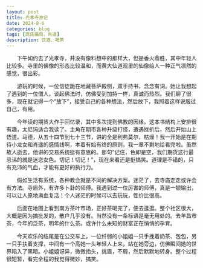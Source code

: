```yaml
---
layout: post
title: 光孝寺游记
date: 2024-8-6
categories: blog
tags: [庞氏骗局，肖遥]
description: 饮酒、喝茶
---
```


&emsp;&emsp;下午如约去了光孝寺，并没有像料想中的那样大，但是香火鼎胜，其中年轻人比较多。寺里的佛像的形态比较温和，而黄大仙道观里的仙像给人一种正气凛然的感觉，很出彩。



&emsp;&emsp;游玩的时候，一位信徒跪在地藏菩萨殿侧，双手持书，念念有词。她让我想起了遇到的一位僧人，谈起佛法时，仿佛受到加持一样，真诚而热烈。我们聊了很多，现在就记得一个“放下”，接受自己的各种想法，然后放下，我照着这样说服过自己，有用。



&emsp;&emsp;今年读的期货大作手回忆录，其中多次提到佛教的因缘。这本书结构上安排很有趣，太尼玛适合我读了。主角在期市各种升级打怪，遭遇挫折后，然后开始山上悟道。马德，从五十四节到七十三节，讲的全是利弗莫尔，枯燥！我一开始是在期待小龙女和肖遥的感情线啊，本着有始有终的原则，我一章不剩地给看完啦。虽然故人逝去，他讲的交易系统挺有意思的。那句“记住，色即是空，我们期货这行最忌讳的就是迷恋女色。切记！切记！”，现在来看还是挺搞笑。道理是不错的，只有充沛的气血，才能有更好的执行力。 


&emsp;&emsp;假如生活有系统，各种教会就是不同的解决方案。迷茫了，去寺庙走走或许会有方法。寺庙外，有许多卜卦的师傅。我遇到过一位厉害的师傅，真是一顿输出，可以让人原地满血复活！个人迷茫的时候可以去玩玩，性价比很高。


&emsp;&emsp;后面在地图上看到南方茶叶市场，正好茶喝完了，便去逛逛。整个社区很大，大概是因为搞批发的，散户几乎没有。当然没有一条标语是毫无用处的。去年昌市茶，今年的泛茶，明年的什么茶。或许什么未知的财富正在悄悄的孕育。

&emsp;&emsp;今天欢乐的结尾是在公交车上，一位纤弱的小姐姐一只手挽着奶茶、包包，另一只手扶着支撑，中间有一个高她一头年轻人上来，站在她旁边，仿佛瞬间她的世界陷入了黑暗。小姐姐讶异，微微抬头，挑眉，不屑，然后默默地转身。整个过程很短暂，看完全程的我觉得微妙，搞笑。



